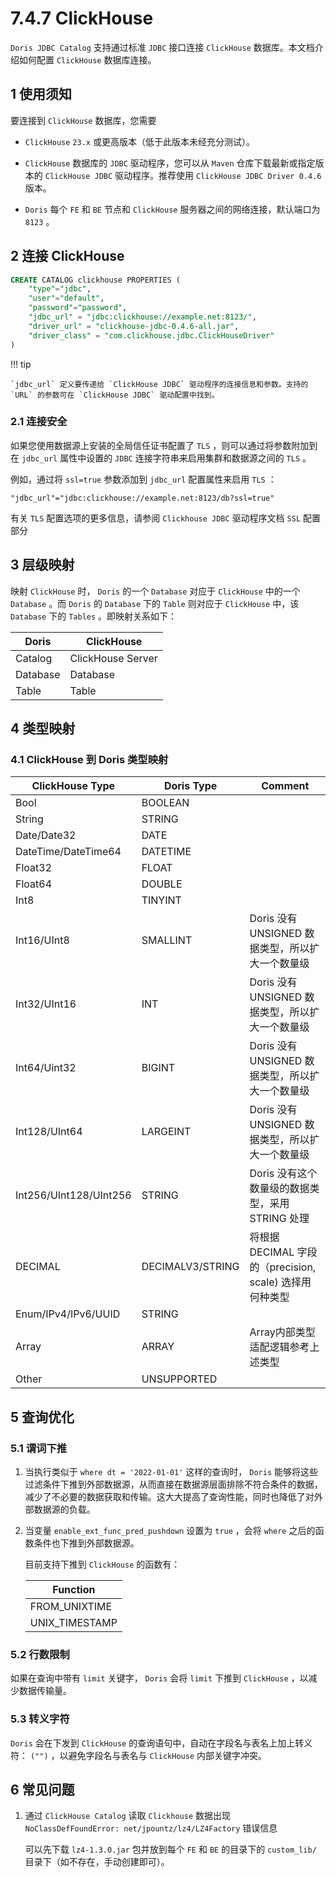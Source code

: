 # 7.4.7 ClickHouse

`Doris JDBC Catalog` 支持通过标准 `JDBC` 接口连接 `ClickHouse` 数据库。本文档介绍如何配置 `ClickHouse` 数据库连接。

## 1 使用须知

要连接到 `ClickHouse` 数据库，您需要

* `ClickHouse` `23.x` 或更高版本（低于此版本未经充分测试）。

* `ClickHouse` 数据库的 `JDBC` 驱动程序，您可以从 `Maven` 仓库下载最新或指定版本的 `ClickHouse JDBC` 驱动程序。推荐使用 `ClickHouse JDBC Driver 0.4.6` 版本。

* `Doris` 每个 `FE` 和 `BE` 节点和 `ClickHouse` 服务器之间的网络连接，默认端口为 `8123` 。

## 2 连接 ClickHouse

```sql
CREATE CATALOG clickhouse PROPERTIES (
    "type"="jdbc",
    "user"="default",
    "password"="password",
    "jdbc_url" = "jdbc:clickhouse://example.net:8123/",
    "driver_url" = "clickhouse-jdbc-0.4.6-all.jar",
    "driver_class" = "com.clickhouse.jdbc.ClickHouseDriver"
)
```

!!! tip

    `jdbc_url` 定义要传递给 `ClickHouse JDBC` 驱动程序的连接信息和参数。支持的 `URL` 的参数可在 `ClickHouse JDBC` 驱动配置中找到。

### 2.1 连接安全

如果您使用数据源上安装的全局信任证书配置了 `TLS` ，则可以通过将参数附加到在 `jdbc_url` 属性中设置的 `JDBC` 连接字符串来启用集群和数据源之间的 `TLS` 。

例如，通过将 `ssl=true` 参数添加到 `jdbc_url` 配置属性来启用 `TLS` ：

```shell
"jdbc_url"="jdbc:clickhouse://example.net:8123/db?ssl=true"
```

有关 `TLS` 配置选项的更多信息，请参阅 `Clickhouse JDBC` 驱动程序文档 `SSL` 配置部分

## 3 层级映射

映射 `ClickHouse` 时， `Doris` 的一个 `Database` 对应于 `ClickHouse` 中的一个 `Database` 。而 `Doris` 的 `Database` 下的 `Table` 则对应于 `ClickHouse` 中，该 `Database` 下的 `Tables` 。即映射关系如下：

| Doris | ClickHouse |
| -- | -- |
| Catalog | ClickHouse Server |
| Database | Database |
| Table | Table |

## 4 类型映射

### 4.1 ClickHouse 到 Doris 类型映射

| ClickHouse Type | Doris Type | Comment |
| -- | -- | -- |
| Bool | BOOLEAN |  |
| String | STRING |  |
| Date/Date32 | DATE |  |
| DateTime/DateTime64 | DATETIME |  |
| Float32 | FLOAT |  |
| Float64 | DOUBLE |  |
| Int8 | TINYINT |  |
| Int16/UInt8 | SMALLINT | Doris 没有 UNSIGNED 数据类型，所以扩大一个数量级 |
| Int32/UInt16 | INT | Doris 没有 UNSIGNED 数据类型，所以扩大一个数量级 |
| Int64/Uint32 | BIGINT | Doris 没有 UNSIGNED 数据类型，所以扩大一个数量级 |
| Int128/UInt64 | LARGEINT | Doris 没有 UNSIGNED 数据类型，所以扩大一个数量级 |
| Int256/UInt128/UInt256 | STRING | Doris 没有这个数量级的数据类型，采用 STRING 处理 |
| DECIMAL | DECIMALV3/STRING | 将根据 DECIMAL 字段的（precision, scale) 选择用何种类型 |
| Enum/IPv4/IPv6/UUID | STRING |  |
| Array | ARRAY | Array内部类型适配逻辑参考上述类型 |
| Other | UNSUPPORTED |  |

## 5 查询优化

### 5.1 谓词下推

1. 当执行类似于 `where dt = '2022-01-01'` 这样的查询时， `Doris` 能够将这些过滤条件下推到外部数据源，从而直接在数据源层面排除不符合条件的数据，减少了不必要的数据获取和传输。这大大提高了查询性能，同时也降低了对外部数据源的负载。

2. 当变量 `enable_ext_func_pred_pushdown` 设置为 `true` ，会将 `where` 之后的函数条件也下推到外部数据源。

    目前支持下推到 `ClickHouse` 的函数有：

    | Function |
    | -- |
    | FROM_UNIXTIME |
    | UNIX_TIMESTAMP |

### 5.2 行数限制

如果在查询中带有 `limit` 关键字， `Doris` 会将 `limit` 下推到 `ClickHouse` ，以减少数据传输量。

### 5.3 转义字符

`Doris` 会在下发到 `ClickHouse` 的查询语句中，自动在字段名与表名上加上转义符： `("")` ，以避免字段名与表名与 `ClickHouse` 内部关键字冲突。

## 6 常见问题

1. 通过 `ClickHouse Catalog` 读取 `Clickhouse` 数据出现 `NoClassDefFoundError: net/jpountz/lz4/LZ4Factory` 错误信息

    可以先下载 `lz4-1.3.0.jar` 包并放到每个 `FE` 和 `BE` 的目录下的 `custom_lib/` 目录下（如不存在，手动创建即可）。
